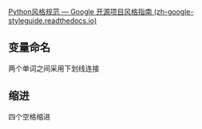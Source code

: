 [Python风格规范 — Google 开源项目风格指南 (zh-google-styleguide.readthedocs.io)](https://zh-google-styleguide.readthedocs.io/en/latest/google-python-styleguide/python_style_rules/)

## 变量命名

两个单词之间采用下划线连接

## 缩进

四个空格缩进
